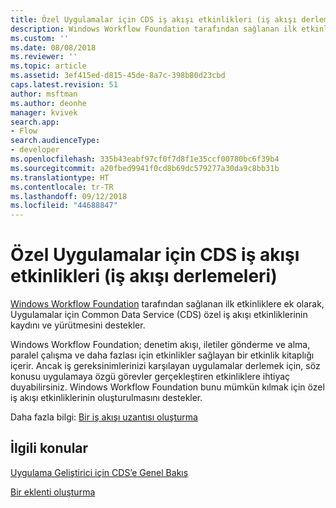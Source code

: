 ```yaml
---
title: Özel Uygulamalar için CDS iş akışı etkinlikleri (iş akışı derlemeleri)| MicrosoftDocs
description: Windows Workflow Foundation tarafından sağlanan ilk etkinliklere ek olarak, özel Uygulamalar için CDS iş akışı etkinliklerinin kaydı ve yürütmesi hakkında bilgi edinin.
ms.custom: ''
ms.date: 08/08/2018
ms.reviewer: ''
ms.topic: article
ms.assetid: 3ef415ed-d815-45de-8a7c-398b80d23cbd
caps.latest.revision: 51
author: msftman
ms.author: deonhe
manager: kvivek
search.app:
- Flow
search.audienceType:
- developer
ms.openlocfilehash: 335b43eabf97cf0f7d8f1e35ccf00780bc6f39b4
ms.sourcegitcommit: a20fbed9941f0cd8b69dc579277a30da9c8bb31b
ms.translationtype: HT
ms.contentlocale: tr-TR
ms.lasthandoff: 09/12/2018
ms.locfileid: "44688847"
---
```

# <a name="custom-cds-for-apps-workflow-activities-workflow-assemblies"></a>Özel Uygulamalar için CDS iş akışı etkinlikleri (iş akışı derlemeleri)

[Windows Workflow Foundation](https://docs.microsoft.com/dotnet/framework/windows-workflow-foundation/) tarafından sağlanan ilk etkinliklere ek olarak, Uygulamalar için Common Data Service (CDS) özel iş akışı etkinliklerinin kaydını ve yürütmesini destekler. 

Windows Workflow Foundation; denetim akışı, iletiler gönderme ve alma, paralel çalışma ve daha fazlası için etkinlikler sağlayan bir etkinlik kitaplığı içerir. Ancak iş gereksinimlerinizi karşılayan uygulamalar derlemek için, söz konusu uygulamaya özgü görevler gerçekleştiren etkinliklere ihtiyaç duyabilirsiniz. Windows Workflow Foundation bunu mümkün kılmak için özel iş akışı etkinliklerinin oluşturulmasını destekler.

Daha fazla bilgi: [Bir iş akışı uzantısı oluşturma](/powerapps/developer/common-data-service/apply-business-logic-with-code) 
  
## <a name="related-topics"></a>İlgili konular

[Uygulama Geliştirici için CDS’e Genel Bakış](/powerapps/developer/common-data-service/overview)
  
[Bir eklenti oluşturma](/powerapps/developer/common-data-service/apply-business-logic-with-code#create-a-plug-in) 
  

